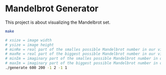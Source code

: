 # Mandelbrot Generator
This project is about visualizing the Mandelbrot set. 

```bash
make 

# xsize = image width
# ysize = image height
# minRe = real part of the smalles possible Mandelbrot number in our visualization
# maxRe = real part of the biggest possible Mandelbrot number in our visualization
# minIm = imaginary part of the smalles possible Mandelbrot number in our visualization
# maxIm = imaginary part of the biggest possible Mandelbrot number in our visualization
./generate 600 200 -1 2 -1 1 
```
